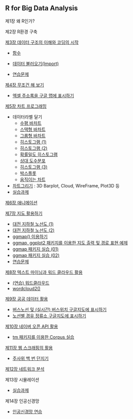 ## R for Big Data Analysis

제1장 왜 R인가?

제2장 R환경 구축

[제3장 데이터 구조의 이해와 코딩의 시작](ch_03_Data_Types.html)

- [함수](ch_03_01_Function.html)
- [데이터 불러오기(Import)](ch_03_02_Data_Import.html)

- [연습문제](ch_3_Exercise.html)

[제4장 무조건 해 보기](ch_4_Just_Do_It.html)

- [엑셀 주소록을 구글 맵에 표시하기](ch_4_Excel_Address_Google_Map.html)

[제5장 차트 프로그래밍](ch_05_Chart.html)
- 데이터라벨 달기
  - [수평 바차트](ch_5_130_Labelling_Horizontal_Bar_Chart.html)
  - [스택형 바차트](ch_5_130_Labelling_Stacked_Bar_Chart.html)
  - [그룹형 바차트](ch_5_131_Labelling_Grouped_Bar_Chart.html)
  - [히스토그램 (1)](ch_5_139_Labelling_Histogram_01.html) 
  - [히스토그램 (2)](ch_5_141_Labelling_Histogram_02.html)
  - [확률밀도 히스토그램](ch_5_142_Labelling_PDF_Histogram.html)
  - [상대 도수분포](ch_5_143_Labelling_Relative_Frequency_Chart.html)
  - [히스토그램 (3)](ch_5_144_Labelling_the_Class.html)
  - [박스플롯](ch_5_146_Labelling_Boxplot.html)
  - [움직이는 차트](ch_5_165_Labelling_Moving_Chart.html)
- [차트그리기](ch_5_Examples_of_Chart_3D.html) : 3D Barplot, Cloud, WireFrame, Plot3D 등
- [실습과제](ch_5_solution_exercise.html)

[제6장 애니메이션](ch_06_Animation.html)

[제7장 지도 활용하기](ch_07_Google_Map.html)

- [대전 지하철 노선도 (1)](ch_7_Subway_Geocode_Daejeon.html)
- [대전 지하철 노선도 (2)](ch_7_Subway_Stations_Daejeon)
- [ggmap() 이용하기](ch_7_using_ggmap.html)
- [ggmap, ggplot2 패키지를 이용한 지도 출력 및 경로 표현 예제](ch_7_using_ggmap_00.html)
- [ggmap 패키지 실습 (01)](ch_7_using_ggmap_01.html)
- [ggmap 패키지 실습 (02)](ch_7_using_ggmap_02.html)
- [연습문제](ch_7_Exercise.html)

[제8장 텍스트 마이닝과 워드 클라우드 활용](ch_08_Wordcloud.html)

- [(연습) 워드클라우드](ch_8_Example_of_Wordcloud.html)
- [wordcloud2()](ch_8_wordcloud2.html)

[제9장 공공 데이터 활용](ch_09_Using_Public_Data.html)

- [버스노선 및 (실시간) 버스위치 구글지도에 표시하기](ch_9_Bus_Location.html)
- [노선별 경유 정류소 구글지도에 표시하기](ch_9_Bus_Route_of_Daejeon_106.html)

[제10장 네이버 오픈 API 활용](ch_10_Using_Naver_Open_API.html)

- [tm 패키지를 이용한 Corpus 실습](ch_10_corpus_using_TM_Package.html)

[제11장 웹 스크래핑의 활용](ch_11_Using_Web_Scrapping.html)

- [주사위 백 번 던지기](ch_11_throwing_dice.html)

[제12장 네트워크 분석](ch_12_Network_Analysis.html)

제13장 시뮬레이션

- [실습과제](ch_13_solution_exercise.html)

제14장 인공신경망

- [인공신경망 연습](ch_14_Artificial_Neural_Network.html)

